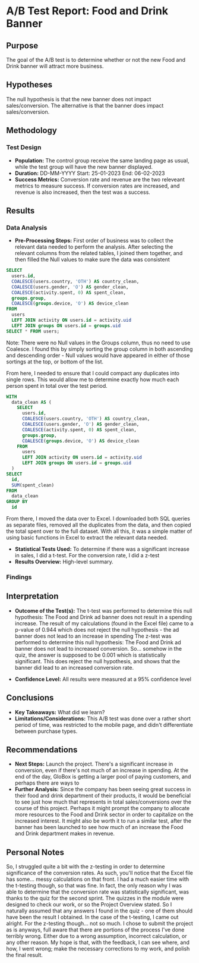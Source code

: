 # A/B Test Report: Food and Drink Banner

## Purpose
The goal of the A/B test is to determine whether or not the new Food and Drink banner will attract more business.

## Hypotheses
The null hypothesis is that the new banner does not impact sales/conversion.  The alternative is that the banner does impact sales/conversion.

## Methodology
### Test Design
- **Population:** The control group receive the same landing page as usual, while the test group will have the new banner displayed.
- **Duration:** DD-MM-YYYY Start: 25-01-2023 End: 06-02-2023
- **Success Metrics:** Conversion rate and revenue are the two releveant metrics to measure success.  If conversion rates are increased, and revenue is also increased, then the test was a success.  

## Results
### Data Analysis
- **Pre-Processing Steps:**
First order of business was to collect the relevant data needed to perform the analysis.  After selecting the relevant columns from the related tables, I joined them together, and then filled the Null values to make sure the data was consistent

```sql
SELECT
  users.id,
  COALESCE(users.country, 'OTH') AS country_clean,
  COALESCE(users.gender, 'O') AS gender_clean,
  COALESCE(activity.spent, 0) AS spent_clean,
  groups.group,
  COALESCE(groups.device, 'O') AS device_clean
FROM
  users
  LEFT JOIN activity ON users.id = activity.uid
  LEFT JOIN groups ON users.id = groups.uid
SELECT * FROM users;
```
Note: There were no Null values in the Groups column, thus no need to use Coalesce.  I found this by simply sorting the group column in both ascending and descending order - Null values would have appeared in either of those sortings at the top, or bottom of the list.

From here, I needed to ensure that I could compact any duplicates into single rows.  This would allow me to determine exactly how much each person spent in total over the test period.

```sql
WITH
  data_clean AS (
    SELECT
      users.id,
      COALESCE(users.country, 'OTH') AS country_clean,
      COALESCE(users.gender, 'O') AS gender_clean,
      COALESCE(activity.spent, 0) AS spent_clean,
      groups.group,
      COALESCE(groups.device, 'O') AS device_clean
    FROM
      users
      LEFT JOIN activity ON users.id = activity.uid
      LEFT JOIN groups ON users.id = groups.uid
  )
SELECT
  id,
  SUM(spent_clean)
FROM
  data_clean
GROUP BY
  id
```
From there, I moved the data over to Excel.  I downloaded both SQL queries as separate files, removed all the duplicates from the data, and then copied the total spent over to the full dataset.  With all this, it was a simple matter of using basic functions in Excel to extract the relevant data needed.

- **Statistical Tests Used:** To determine if there was a significant increase in sales, I did a t-test.  For the conversion rate, I did a z-test
- **Results Overview:** High-level summary.

### Findings

## Interpretation
- **Outcome of the Test(s):** 
The t-test was performed to determine this null hypothesis: The Food and Drink ad banner does not result in a spending increase.
The result of my calculations (found in the Excel file) came to a p-value of 0.944 which does not reject the null hypothesis - the ad banner does not lead to an increase in spending
The z-test was performed to determine this null hypothesis: The Food and Drink ad banner does not lead to increased conversion.
So... somehow in the quiz, the answer is supposed to be 0.001 which is statistically significant.  This does reject the null hypothesis, and shows that the banner did lead to an increased conversion rate.

- **Confidence Level:**
All results were measured at a 95% confidence level

## Conclusions
- **Key Takeaways:** What did we learn?
- **Limitations/Considerations:**
This A/B test was done over a rather short period of time, was restricted to the mobile page, and didn't differentiate between purchase types.

## Recommendations
- **Next Steps:** 
Launch the project.  There's a significant increase in conversion, even if there's not much of an increase in spending.  At the end of the day, GloBox is getting a larger pool of paying customers, and perhaps there are ways to 
- **Further Analysis:**
Since the company has been seeing great success in their food and drink department of their products, it would be beneficial to see just how much that represents in total sales/conversions over the course of this project.  Perhaps it might prompt the company to allocate more resources to the Food and Drink sector in order to capitalize on the increased interest.  It might also be worth it to run a similar test, after the banner has been launched to see how much of an increase the Food and Drink department makes in revenue.

## Personal Notes
So, I struggled quite a bit with the z-testing in order to determine significance of the conversion rates.  As such, you'll notice that the Excel file has some... messy calculations on that front.  I had a much easier time with the t-testing though, so that was fine.  In fact, the only reason why I was able to determine that the conversion rate was statistically significant, was thanks to the quiz for the second sprint.  The quizzes in the module were designed to check our work, or so the Project Overview stated.  So I naturally assumed that any answers I found in the quiz - one of them should have been the result I obtained.  In the case of the t-testing, I came out alright.  For the z-testing though... not so much.
I chose to submit the project as is anyways, full aware that there are portions of the process I've done terribly wrong.  Either due to a wrong assumption, incorrect calculation, or any other reason.  My hope is that, with the feedback, I can see where, and how, I went wrong; make the necessary corrections to my work, and polish the final result.